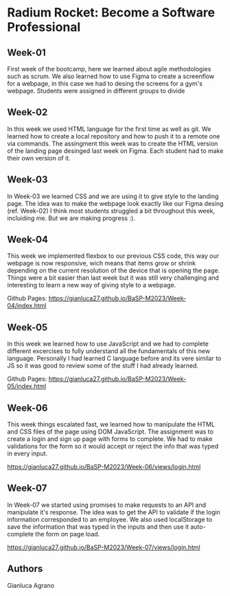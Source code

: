 # Radium Rocket: Become a Software Professional

## Week-01
First week of the bootcamp, here we learned about agile methodologies such as scrum. 
We also learned how to use Figma to create a screenflow for a webpage, in this case 
we had to desing the screens for a gym's webpage. Students were assigned in different
groups to divide

## Week-02
In this week we used HTML language for the first time as well as git. We learned how
to create a local repository and how to push it to a remote one via commands. The 
assingment this week was to create the HTML version of the landing page desinged last
week on Figma. Each student had to make their own version of it.

## Week-03
In Week-03 we learned CSS and we are using it to give style to the landing page. 
The idea was to make the webpage look exactly like our Figma desing (ref. Week-02)
I think most students struggled a bit throughout this week, incluiding me. But
we are making progress :).

## Week-04
This week we implemented flexbox to our previous CSS code, this way our webpage is
now responsive, wich means that items grow or shrink depending on the current 
resolution of the device that is opening the page. Things were a bit easier than last 
week but it was still very challenging and interesting to learn a new way of giving
style to a webpage.

Github Pages: https://gianluca27.github.io/BaSP-M2023/Week-04/index.html

## Week-05
In this week we learned how to use JavaScript and we had to complete different
excercises to fully understand all the fundamentals of this new language. Personally
I had learned C language before and its vere similar to JS so it was good to review
some of the stuff I had already learned.

Github Pages: https://gianluca27.github.io/BaSP-M2023/Week-05/index.html

## Week-06
This week things escalated fast, we learned how to manipulate the HTML and CSS
files of the page using DOM JavaScript. The assignment was to create a login and 
sign up page with forms to complete. We had to make validations for the form so 
it would accept or reject the info that was typed in every input.

https://gianluca27.github.io/BaSP-M2023/Week-06/views/login.html

## Week-07
In Week-07 we started using promises to make requests to an API and manipulate
it's response. The idea was to get the API to validate if the login information
corresponded to an employee. We also used localStorage to save the information 
that was typed in the inputs and then use it auto-complete the form on page load.

https://gianluca27.github.io/BaSP-M2023/Week-07/views/login.html

## Authors
Gianluca Agrano